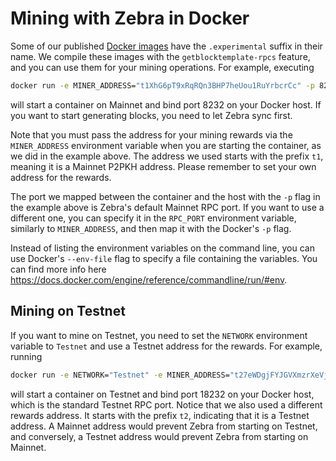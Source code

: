 # Mining with Zebra in Docker

Some of our published [Docker images](https://hub.docker.com/r/zfnd/zebra/tags)
have the `.experimental` suffix in their name. We compile these images with the
`getblocktemplate-rpcs` feature, and you can use them for your mining
operations. For example, executing

```bash
docker run -e MINER_ADDRESS="t1XhG6pT9xRqRQn3BHP7heUou1RuYrbcrCc" -p 8232:8232 zfnd/zebra:v1.1.0.experimental
```

will start a container on Mainnet and bind port 8232 on your Docker host. If you
want to start generating blocks, you need to let Zebra sync first.

Note that you must pass the address for your mining rewards via the
`MINER_ADDRESS` environment variable when you are starting the container, as we
did in the example above. The address we used starts with the prefix `t1`,
meaning it is a Mainnet P2PKH address. Please remember to set your own address
for the rewards.

The port we mapped between the container and the host with the `-p` flag in the
example above is Zebra's default Mainnet RPC port. If you want to use a
different one, you can specify it in the `RPC_PORT` environment variable,
similarly to `MINER_ADDRESS`, and then map it with the Docker's `-p` flag.

Instead of listing the environment variables on the command line, you can use
Docker's `--env-file` flag to specify a file containing the variables. You
can find more info here
https://docs.docker.com/engine/reference/commandline/run/#env.

## Mining on Testnet

If you want to mine on Testnet, you need to set the `NETWORK` environment
variable to `Testnet` and use a Testnet address for the rewards. For example,
running

```bash
docker run -e NETWORK="Testnet" -e MINER_ADDRESS="t27eWDgjFYJGVXmzrXeVjnb5J3uXDM9xH9v" -p 18232:18232 zfnd/zebra:v1.1.0.experimental
```

will start a container on Testnet and bind port 18232 on your Docker host, which
is the standard Testnet RPC port. Notice that we also used a different rewards
address. It starts with the prefix `t2`, indicating that it is a Testnet
address. A Mainnet address would prevent Zebra from starting on Testnet, and
conversely, a Testnet address would prevent Zebra from starting on Mainnet.

